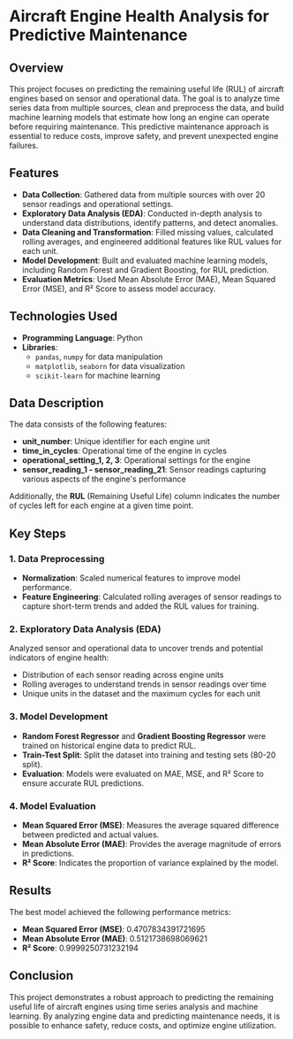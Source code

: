 # Aircraft Engine Health Analysis for Predictive Maintenance

## Overview
This project focuses on predicting the remaining useful life (RUL) of aircraft engines based on sensor and operational data. The goal is to analyze time series data from multiple sources, clean and preprocess the data, and build machine learning models that estimate how long an engine can operate before requiring maintenance. This predictive maintenance approach is essential to reduce costs, improve safety, and prevent unexpected engine failures.

## Features
- **Data Collection**: Gathered data from multiple sources with over 20 sensor readings and operational settings.
- **Exploratory Data Analysis (EDA)**: Conducted in-depth analysis to understand data distributions, identify patterns, and detect anomalies.
- **Data Cleaning and Transformation**: Filled missing values, calculated rolling averages, and engineered additional features like RUL values for each unit.
- **Model Development**: Built and evaluated machine learning models, including Random Forest and Gradient Boosting, for RUL prediction.
- **Evaluation Metrics**: Used Mean Absolute Error (MAE), Mean Squared Error (MSE), and R² Score to assess model accuracy.

## Technologies Used
- **Programming Language**: Python
- **Libraries**:
  - `pandas`, `numpy` for data manipulation
  - `matplotlib`, `seaborn` for data visualization
  - `scikit-learn` for machine learning

## Data Description
The data consists of the following features:
- **unit_number**: Unique identifier for each engine unit
- **time_in_cycles**: Operational time of the engine in cycles
- **operational_setting_1, 2, 3**: Operational settings for the engine
- **sensor_reading_1 - sensor_reading_21**: Sensor readings capturing various aspects of the engine's performance

Additionally, the **RUL** (Remaining Useful Life) column indicates the number of cycles left for each engine at a given time point.

## Key Steps
### 1. Data Preprocessing
- **Normalization**: Scaled numerical features to improve model performance.
- **Feature Engineering**: Calculated rolling averages of sensor readings to capture short-term trends and added the RUL values for training.

### 2. Exploratory Data Analysis (EDA)
Analyzed sensor and operational data to uncover trends and potential indicators of engine health:
- Distribution of each sensor reading across engine units
- Rolling averages to understand trends in sensor readings over time
- Unique units in the dataset and the maximum cycles for each unit

### 3. Model Development
- **Random Forest Regressor** and **Gradient Boosting Regressor** were trained on historical engine data to predict RUL.
- **Train-Test Split**: Split the dataset into training and testing sets (80-20 split).
- **Evaluation**: Models were evaluated on MAE, MSE, and R² Score to ensure accurate RUL predictions.

### 4. Model Evaluation
- **Mean Squared Error (MSE)**: Measures the average squared difference between predicted and actual values.
- **Mean Absolute Error (MAE)**: Provides the average magnitude of errors in predictions.
- **R² Score**: Indicates the proportion of variance explained by the model.

## Results
The best model achieved the following performance metrics:
- **Mean Squared Error (MSE)**: 0.4707834391721695
- **Mean Absolute Error (MAE)**: 0.5121738698069621
- **R² Score**:  0.9999250731232194

## Conclusion
This project demonstrates a robust approach to predicting the remaining useful life of aircraft engines using time series analysis and machine learning. By analyzing engine data and predicting maintenance needs, it is possible to enhance safety, reduce costs, and optimize engine utilization.